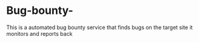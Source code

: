 # Bug-bounty-
This is a automated bug bounty service that finds
bugs on the target site it monitors and reports back
